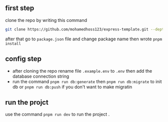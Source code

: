 ## first step
clone the repo by writing this command 
```bash
git clone https://github.com/mohamedhoss123/express-template.git --depth 1 yourProjectName
```
after that go to `package.json` file and change package name
then wrote `pnpm install`
## config step
* after cloning the repo rename file `.example.env` to `.env` then add the database connection string
* run the command `pnpm run db:generate` then `pnpm run db:migrate` to init db or `pnpm run db:push` if you don't want to make migratin 



## run the projct
use the command `pnpm run dev` to run the project .
